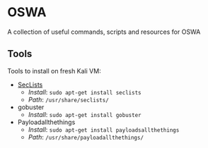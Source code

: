 # OSWA
A collection of useful commands, scripts and resources for OSWA

## Tools
Tools to install on fresh Kali VM:

- [SecLists](https://github.com/danielmiessler/SecLists) 
	- *Install*: `sudo apt-get install seclists`
	- *Path*: `/usr/share/seclists/`
- gobuster
	- *Install*: `sudo apt-get install gobuster`
- Payloadallthethings
	- *Install*: `sudo apt-get install payloadsallthethings`
	- *Path*: `/usr/share/payloadallthethings/`
